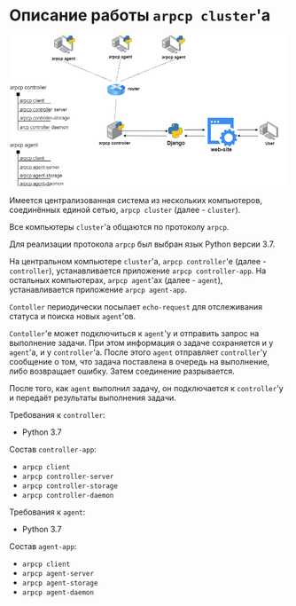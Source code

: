 # Описание работы `arpcp cluster`'а

![](arpcp_scheme.png)

Имеется централизованная система из нескольких компьютеров, соединённых единой сетью, `arpcp cluster` (далее - `cluster`).

Все компьютеры `cluster`'а общаются по протоколу `arpcp`.

Для реализации протокола `arpcp` был выбран язык Python версии 3.7.

На центральном компьютере `cluster`'а, `arpcp controller`'е (далее - `controller`), устанавливается приложение `arpcp controller-app`. На остальных компьютерах, `arpcp agent`'ах (далее - `agent`), устанавливается приложение `arpcp agent-app`. 

`Contoller` периодически посылает `echo-request` для отслеживания статуса и поиска новых `agent`'ов.

`Contoller`'е может подключиться к `agent`'у и отправить запрос на выполнение задачи. При этом информация о задаче сохраняется и у `agent`'а, и у `controller`'а. После этого `agent` отправляет `controller`'у сообщение о том, что задача поставлена в очередь на выполнение, либо возвращает ошибку. Затем соединение разрывается.

После того, как `agent` выполнил задачу, он подключается к `controller`'у и передаёт результаты выполнения задачи.

Требования к `controller`:
- Python 3.7

Состав `controller-app`:
- `arpcp client`
- `arpcp controller-server`
- `arpcp controller-storage`
- `arpcp controller-daemon`

Требования к `agent`:
- Python 3.7

Состав `agent-app`:
- `arpcp client`
- `arpcp agent-server`
- `arpcp agent-storage`
- `arpcp agent-daemon`
